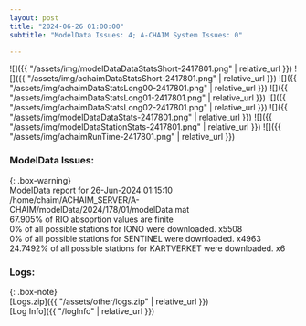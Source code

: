 ```yaml
---
layout: post
title: "2024-06-26 01:00:00"
subtitle: "ModelData Issues: 4; A-CHAIM System Issues: 0"

---
```


![]({{ "/assets/img/modelDataDataStatsShort-2417801.png" | relative_url }})
![]({{ "/assets/img/achaimDataStatsShort-2417801.png" | relative_url }})
![]({{ "/assets/img/achaimDataStatsLong00-2417801.png" | relative_url }})
![]({{ "/assets/img/achaimDataStatsLong01-2417801.png" | relative_url }})
![]({{ "/assets/img/achaimDataStatsLong02-2417801.png" | relative_url }})
![]({{ "/assets/img/modelDataDataStats-2417801.png" | relative_url }})
![]({{ "/assets/img/modelDataStationStats-2417801.png" | relative_url }})
![]({{ "/assets/img/achaimRunTime-2417801.png" | relative_url }})


### ModelData Issues:  
  
{: .box-warning}  
 ModelData report for 26-Jun-2024 01:15:10   
 /home/chaim/ACHAIM_SERVER/A-CHAIM/modelData/2024/178/01/modelData.mat   
 67.905% of RIO absoprtion values are finite   
 0% of all possible stations for IONO were downloaded. x5508   
 0% of all possible stations for SENTINEL were downloaded. x4963   
 24.7492% of all possible stations for KARTVERKET were downloaded. x6   
  


### Logs:  
  
{: .box-note}  
[Logs.zip]({{ "/assets/other/logs.zip" | relative_url }})  
[Log Info]({{ "/logInfo" | relative_url }})  
